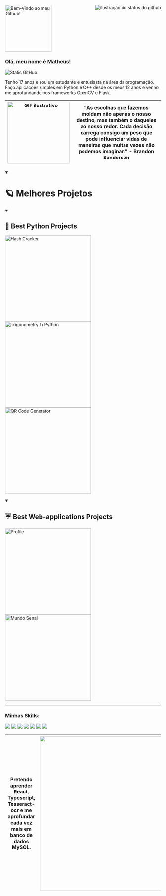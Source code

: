 <a href="https://git.io/typing-svg">
    <img src="https://readme-typing-svg.demolab.com/?lines=Bem-Vindo+ao+meu+Github!&color=F8EFD3&size=29" alt="Bem-Vindo ao meu Github!" style="height: 150px;">
</a>

<img align='right' src="https://github-readme-stats.vercel.app/api?username=endchuva&show_icons=true&title_color=783c00&text_color=af552e&icon_color=783c00&bg_color=f8efd4&cache_seconds=2300" alt="ilustração do status do github">

### Olá, meu nome é Matheus!

<img src="https://img.shields.io/static/v1?label=Overview&message=endChuva&color=f8efd4&style=for-the-badge&logo=GitHub" alt="Static GitHub">

<p>Tenho 17 anos e sou um estudante e entusiasta na área da programação. Faço aplicações simples em Python e C++ desde os meus 12 anos e venho me aprofundando nos frameworks OpenCV e Flask.</p>

| <img src="https://media.tenor.com/9nBgEcu8e2IAAAAj/charizard-pokemon.gif" alt="GIF ilustrativo" width="200"> | "As escolhas que fazemos moldam não apenas o nosso destino, mas também o daqueles ao nosso redor. Cada decisão carrega consigo um peso que pode influenciar vidas de maneiras que muitas vezes não podemos imaginar." - Brandon Sanderson
| --- | --- |

<details open> 
  <summary><h1>🪐 Melhores Projetos</h1></summary>
  <details open> 
    <summary><h2>🐍 Best Python Projects</h2></summary>
     <p align="left" style="margin-top: 10px;">
     <a href="https://github.com/endChuva/HashCracker"><img width="278" src="https://denvercoder1-github-readme-stats.vercel.app/api/pin/?username=endChuva&repo=HashCracker&theme=react&bg_color=1F222E&title_color=306998&hide_border=true&icon_color=F8D866&show_icons=false" alt="Hash Cracker"></a>
     <a href="https://github.com/endChuva/TrigonometryInPython"><img width="278" src="https://denvercoder1-github-readme-stats.vercel.app/api/pin/?username=endChuva&repo=TrigonometryInPython&theme=react&bg_color=1F222E&title_color=306998&hide_border=true&icon_color=F8D866&show_icons=false" alt="Trigonometry In Python"></a>
     <a href="https://github.com/endChuva/QR-Generator"><img width="278" src="https://denvercoder1-github-readme-stats.vercel.app/api/pin/?username=endChuva&repo=QR-Generator&theme=react&bg_color=1F222E&title_color=306998&hide_border=true&icon_color=F8D866&show_icons=false" alt="QR Code Generator"></a>
     </p>
  </details>
  <details open> 
    <summary><h2>☔️ Best Web-applications Projects</h2></summary>
     <p align="left" style="margin-top: 10px;">
     <a href="https://github.com/endChuva/Profile">
  <img width="278" src="https://denvercoder1-github-readme-stats.vercel.app/api/pin/?username=endChuva&repo=Profile&theme=react&bg_color=1F222E&title_color=F8D866&hide_border=true&icon_color=F8D866&show_icons=false" alt="Profile">
</a>
<a href="https://github.com/endChuva/Mundo-Senai">
  <img width="278" src="https://denvercoder1-github-readme-stats.vercel.app/api/pin/?username=endChuva&repo=Mundo-Senai&theme=react&bg_color=1F222E&title_color=F8D866&hide_border=true&icon_color=F8D866&show_icons=false" alt="Mundo Senai">
</a>
     </p>
  </details>
</details>

<hr>

### Minhas Skills:
<p>
<img src="https://img.shields.io/badge/JavaScript-F7DF1E?style=for-the-badge&logo=javascript&logoColor=black">
<img src="https://img.shields.io/badge/HTML5-E34F26?style=for-the-badge&logo=html5&logoColor=white">
<img src="https://img.shields.io/badge/Python-14354C?style=for-the-badge&logo=python&logoColor=white">
<img src="https://img.shields.io/badge/MySQL-00000F?style=for-the-badge&logo=mysql&logoColor=white">
<img src="https://img.shields.io/badge/C%2B%2B-00599C?style=for-the-badge&logo=c%2B%2B&logoColor=white">
<img src="https://img.shields.io/badge/Flask-000000?style=for-the-badge&logo=flask&logoColor=white">
<img src="https://img.shields.io/badge/CSS3-1572B6?style=for-the-badge&logo=css3&logoColor=white">
</p>

| Pretendo aprender React, Typescript, Tesseract-ocr e me aprofundar cada vez mais em banco de dados MySQL. | <img src="https://github-readme-stats.vercel.app/api/top-langs/?username=endchuva&layout=compact&bg_color=f8efd4&title_color=783c00&text_color=000000&icon_color=783c00" width="500"> |
| --- | --- |
